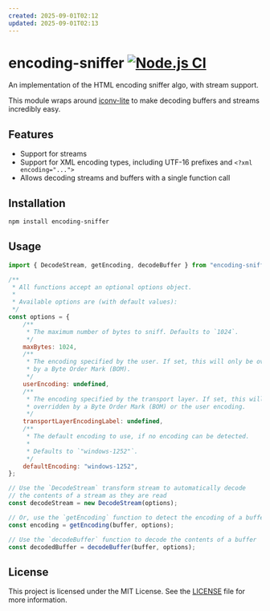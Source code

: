 ```yaml
---
created: 2025-09-01T02:12
updated: 2025-09-01T02:13
---
```

# encoding-sniffer [![Node.js CI](https://github.com/fb55/encoding-sniffer/actions/workflows/nodejs-test.yml/badge.svg)](https://github.com/fb55/encoding-sniffer/actions/workflows/nodejs-test.yml)

An implementation of the HTML encoding sniffer algo, with stream support.

This module wraps around [iconv-lite](https://github.com/ashtuchkin/iconv-lite)
to make decoding buffers and streams incredibly easy.

## Features

- Support for streams
- Support for XML encoding types, including UTF-16 prefixes and
  `<?xml encoding="...">`
- Allows decoding streams and buffers with a single function call

## Installation

```bash
npm install encoding-sniffer
```

## Usage

```js
import { DecodeStream, getEncoding, decodeBuffer } from "encoding-sniffer";

/**
 * All functions accept an optional options object.
 *
 * Available options are (with default values):
 */
const options = {
    /**
     * The maximum number of bytes to sniff. Defaults to `1024`.
     */
    maxBytes: 1024,
    /**
     * The encoding specified by the user. If set, this will only be overridden
     * by a Byte Order Mark (BOM).
     */
    userEncoding: undefined,
    /**
     * The encoding specified by the transport layer. If set, this will only be
     * overridden by a Byte Order Mark (BOM) or the user encoding.
     */
    transportLayerEncodingLabel: undefined,
    /**
     * The default encoding to use, if no encoding can be detected.
     *
     * Defaults to `"windows-1252"`.
     */
    defaultEncoding: "windows-1252",
};

// Use the `DecodeStream` transform stream to automatically decode
// the contents of a stream as they are read
const decodeStream = new DecodeStream(options);

// Or, use the `getEncoding` function to detect the encoding of a buffer
const encoding = getEncoding(buffer, options);

// Use the `decodeBuffer` function to decode the contents of a buffer
const decodedBuffer = decodeBuffer(buffer, options);
```

## License

This project is licensed under the MIT License. See the [LICENSE](/LICENSE) file
for more information.

